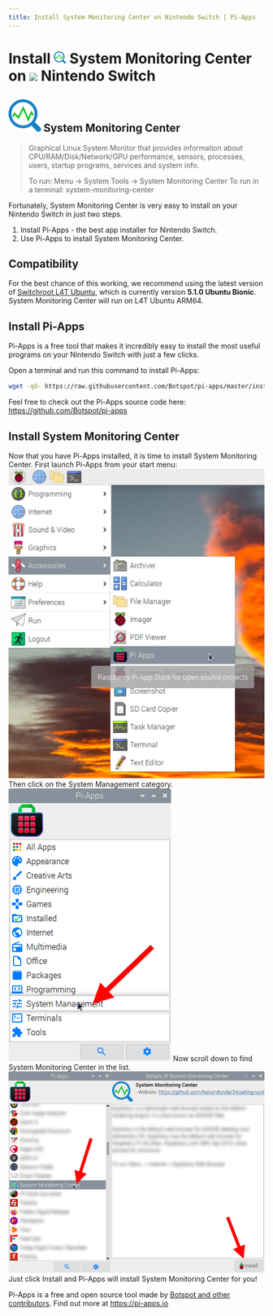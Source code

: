 ```yaml
---
title: Install System Monitoring Center on Nintendo Switch | Pi-Apps
---
```

<div class="simple-install-content content">

# Install <img src="/img/app-icons/System Monitoring Center/icon-64.png" height=24> System Monitoring Center on <img src=https://switchroot.org/logo.png height=24> Nintendo Switch

## <img src="/img/app-icons/System Monitoring Center/icon-64.png"> System Monitoring Center
> Graphical Linux System Monitor that provides information about CPU/RAM/Disk/Network/GPU performance, sensors, processes, users, startup programs, services and system info.
> 
> To run: Menu -> System Tools -> System Monitoring Center
> To run in a terminal: system-monitoring-center

Fortunately, System Monitoring Center is very easy to install on your Nintendo Switch in just two steps.
1. Install Pi-Apps - the best app installer for Nintendo Switch.
2. Use Pi-Apps to install System Monitoring Center.
</div>
<div class="simple-install-content content">

## Compatibility
For the best chance of this working, we recommend using the latest version of [Switchroot L4T Ubuntu](https://wiki.switchroot.org/en/Linux/Ubuntu-Install-Guide), which is currently version **5.1.0 Ubuntu Bionic**.
System Monitoring Center will run on L4T Ubuntu ARM64.
</div>
<div class="simple-install-content content">

## Install Pi-Apps

Pi-Apps is a free tool that makes it incredibly easy to install the most useful programs on your Nintendo Switch with just a few clicks.

Open a terminal and run this command to install Pi-Apps:
```bash
wget -qO- https://raw.githubusercontent.com/Botspot/pi-apps/master/install | bash
```
Feel free to check out the Pi-Apps source code here: https://github.com/Botspot/pi-apps
</div>
<div class="simple-install-content content">

## Install System Monitoring Center

Now that you have Pi-Apps installed, it is time to install System Monitoring Center.
First launch Pi-Apps from your start menu:
<img src="/img/start-menu.png">
Then click on the System Management category.
<img src="/img/category-selections/System Management.png">
Now scroll down to find System Monitoring Center in the list.
<img src="/img/app-icons/System Monitoring Center/app-selection.png">
Just click Install and Pi-Apps will install System Monitoring Center for you!
</div>
<div class="simple-install-content content">

Pi-Apps is a free and open source tool made by [Botspot and other contributors](/about/#contributors). Find out more at https://pi-apps.io
</div>
